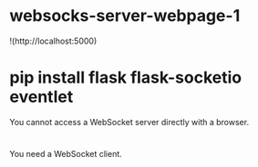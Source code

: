 # websocks-server-webpage-1
!(http://localhost:5000)
# pip install flask flask-socketio eventlet
You cannot access a WebSocket server directly with a browser. 
#
You need a WebSocket client.
 
